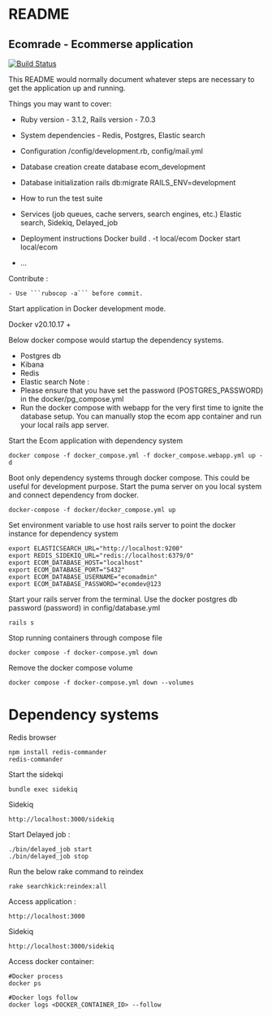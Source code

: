 # README
## Ecomrade - Ecommerse application

[![Build Status](https://app.travis-ci.com/ranraj/ecomrade.svg?branch=main)](https://app.travis-ci.com/github/ranraj/ecomrade)

This README would normally document whatever steps are necessary to get the
application up and running.

Things you may want to cover:

* Ruby version - 3.1.2, Rails version - 7.0.3
    
* System dependencies - Redis, Postgres, Elastic search

* Configuration
    /config/development.rb, config/mail.yml
* Database creation
    create database ecom_development
* Database initialization
    rails db:migrate RAILS_ENV=development
* How to run the test suite

* Services (job queues, cache servers, search engines, etc.)
    Elastic search, Sidekiq, Delayed_job
* Deployment instructions
    Docker build . -t local/ecom
    Docker start local/ecom
* ...

Contribute :

    - Use ```rubocop -a``` before commit.

Start application in Docker development mode. 

Docker v20.10.17 +

Below docker compose would startup the dependency systems.
- Postgres db
- Kibana
- Redis
- Elastic search
Note : 
- Please ensure that you have set the password (POSTGRES_PASSWORD) in the docker/pg_compose.yml
- Run the docker compose with webapp for the very first time to ignite the database setup. You can manually stop the ecom app container and run your local rails app server.

Start the Ecom application with dependency system
```
docker compose -f docker_compose.yml -f docker_compose.webapp.yml up -d
```
Boot only dependency systems through docker compose. This could be useful for development purpose. Start the puma server on you local system and connect dependency from docker.
```
docker-compose -f docker/docker_compose.yml up
```
Set environment variable to use host rails server to point the docker instance for dependency system
```
export ELASTICSEARCH_URL="http://localhost:9200"
export REDIS_SIDEKIQ_URL="redis://localhost:6379/0"
export ECOM_DATABASE_HOST="localhost"
export ECOM_DATABASE_PORT="5432"
export ECOM_DATABASE_USERNAME="ecomadmin"
export ECOM_DATABASE_PASSWORD="ecomdev@123
```
Start your rails server from the terminal. Use the docker postgres db password (password) in config/database.yml
```
rails s
```

Stop running containers through compose file
```
docker compose -f docker-compose.yml down
```
Remove the docker compose volume
```
docker compose -f docker-compose.yml down --volumes
```

# Dependency systems

Redis browser
```
npm install redis-commander
redis-commander
```

Start the sidekqi
```
bundle exec sidekiq
```
Sidekiq
```
http://localhost:3000/sidekiq
```
Start Delayed job :
```
./bin/delayed_job start
./bin/delayed_job stop
```

Run the below rake command to reindex
```
rake searchkick:reindex:all
```

Access application :

```
http://localhost:3000
```
Sidekiq
```
http://localhost:3000/sidekiq
```

Access docker container:


```
#Docker process
docker ps 
```

```
#Docker logs follow
docker logs <DOCKER_CONTAINER_ID> --follow
```